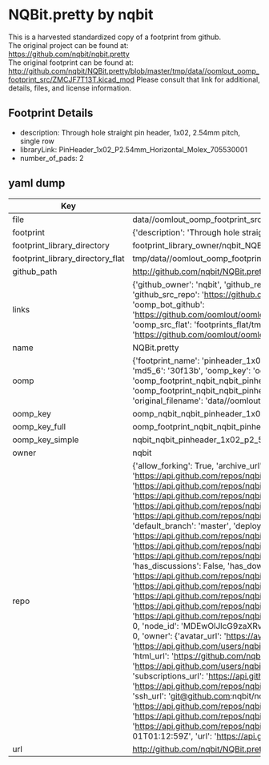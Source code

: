 # NQBit.pretty by nqbit  
This is a harvested standardized copy of a footprint from github.  
The original project can be found at:  
https://github.com/nqbit/nqbit.pretty  
The original footprint can be found at:
http://github.com/nqbit/NQBit.pretty/blob/master/tmp/data//oomlout_oomp_footprint_src/ZMCJF7T13T.kicad_mod
Please consult that link for additional, details, files, and license information.  
## Footprint Details
* description: Through hole straight pin header, 1x02, 2.54mm pitch, single row  
* libraryLink: PinHeader_1x02_P2.54mm_Horizontal_Molex_705530001  
* number_of_pads: 2  
## yaml dump  
| Key | Value |  
| --- | --- |  
| file | data//oomlout_oomp_footprint_src/NQBit.pretty/PinHeader_1x02_P2.54mm_Horizontal_Molex_705530001.kicad_mod |  
| footprint | {'description': 'Through hole straight pin header, 1x02, 2.54mm pitch, single row', 'libraryLink': 'PinHeader_1x02_P2.54mm_Horizontal_Molex_705530001', 'number_of_pads': 2} |  
| footprint_library_directory | footprint_library_owner/nqbit_NQBit.pretty |  
| footprint_library_directory_flat | tmp/data//oomlout_oomp_footprint_src/footprints_flat/nqbit_nqbit_pinheader_1x02_p2_54mm_horizontal_molex_705530001/working |  
| github_path | http://github.com/nqbit/NQBit.pretty/blob/master/tmp/data//oomlout_oomp_footprint_src/PinHeader_1x02_P2.54mm_Horizontal_Molex_705530001.kicad_mod |  
| links | {'github_owner': 'nqbit', 'github_repo_name': 'nqbit.pretty', 'github_src': 'http://github.com/nqbit/NQBit.pretty/blob/master/tmp/data//oomlout_oomp_footprint_src/ZMCJF7T13T.kicad_mod', 'github_src_repo': 'https://github.com/nqbit/nqbit.pretty', 'oomp_bot': 'tmp/data//oomlout_oomp_footprint_src/footprints/nqbit_nqbit_pinheader_1x02_p2_54mm_horizontal_molex_705530001/working', 'oomp_bot_github': 'https://github.com/oomlout/oomlout_oomp_footprint_bot/tree/main/tmp/data//oomlout_oomp_footprint_src/footprints/nqbit_nqbit_pinheader_1x02_p2_54mm_horizontal_molex_705530001/working', 'oomp_src_flat': 'footprints_flat/tmp/data//oomlout_oomp_footprint_src/footprints_flat/nqbit_nqbit_pinheader_1x02_p2_54mm_horizontal_molex_705530001/working', 'oomp_src_flat_github': 'https://github.com/oomlout/oomlout_oomp_footprint_src/tree/main/tmp/data//oomlout_oomp_footprint_src/footprints_flat/nqbit_nqbit_pinheader_1x02_p2_54mm_horizontal_molex_705530001/working'} |  
| name | NQBit.pretty |  
| oomp | {'footprint_name': 'pinheader_1x02_p2_54mm_horizontal_molex_705530001', 'library_name': 'nqbit', 'md5': '30f13b7a0aad02c3f922e26637752178', 'md5_10': '30f13b7a0a', 'md5_5': '30f13', 'md5_6': '30f13b', 'oomp_key': 'oomp_nqbit_nqbit_pinheader_1x02_p2_54mm_horizontal_molex_705530001', 'oomp_key_extra': 'oomp_footprint_nqbit_nqbit_pinheader_1x02_p2_54mm_horizontal_molex_705530001', 'oomp_key_full': 'oomp_footprint_nqbit_nqbit_pinheader_1x02_p2_54mm_horizontal_molex_705530001_30f13b', 'oomp_key_simple': 'nqbit_nqbit_pinheader_1x02_p2_54mm_horizontal_molex_705530001', 'original_filename': 'data//oomlout_oomp_footprint_src/NQBit.pretty/PinHeader_1x02_P2.54mm_Horizontal_Molex_705530001.kicad_mod', 'owner_name': 'nqbit'} |  
| oomp_key | oomp_nqbit_nqbit_pinheader_1x02_p2_54mm_horizontal_molex_705530001 |  
| oomp_key_full | oomp_footprint_nqbit_nqbit_pinheader_1x02_p2_54mm_horizontal_molex_705530001 |  
| oomp_key_simple | nqbit_nqbit_pinheader_1x02_p2_54mm_horizontal_molex_705530001 |  
| owner | nqbit |  
| repo | {'allow_forking': True, 'archive_url': 'https://api.github.com/repos/nqbit/nqbit.pretty/{archive_format}{/ref}', 'archived': False, 'assignees_url': 'https://api.github.com/repos/nqbit/nqbit.pretty/assignees{/user}', 'blobs_url': 'https://api.github.com/repos/nqbit/nqbit.pretty/git/blobs{/sha}', 'branches_url': 'https://api.github.com/repos/nqbit/nqbit.pretty/branches{/branch}', 'clone_url': 'https://github.com/nqbit/nqbit.pretty.git', 'collaborators_url': 'https://api.github.com/repos/nqbit/nqbit.pretty/collaborators{/collaborator}', 'comments_url': 'https://api.github.com/repos/nqbit/nqbit.pretty/comments{/number}', 'commits_url': 'https://api.github.com/repos/nqbit/nqbit.pretty/commits{/sha}', 'compare_url': 'https://api.github.com/repos/nqbit/nqbit.pretty/compare/{base}...{head}', 'contents_url': 'https://api.github.com/repos/nqbit/nqbit.pretty/contents/{+path}', 'contributors_url': 'https://api.github.com/repos/nqbit/nqbit.pretty/contributors', 'created_at': '2015-01-15T18:30:10Z', 'default_branch': 'master', 'deployments_url': 'https://api.github.com/repos/nqbit/nqbit.pretty/deployments', 'description': 'A personal collection of KiCAD parts.', 'disabled': False, 'downloads_url': 'https://api.github.com/repos/nqbit/nqbit.pretty/downloads', 'events_url': 'https://api.github.com/repos/nqbit/nqbit.pretty/events', 'fork': False, 'forks': 0, 'forks_count': 0, 'forks_url': 'https://api.github.com/repos/nqbit/nqbit.pretty/forks', 'full_name': 'nqbit/nqbit.pretty', 'git_commits_url': 'https://api.github.com/repos/nqbit/nqbit.pretty/git/commits{/sha}', 'git_refs_url': 'https://api.github.com/repos/nqbit/nqbit.pretty/git/refs{/sha}', 'git_tags_url': 'https://api.github.com/repos/nqbit/nqbit.pretty/git/tags{/sha}', 'git_url': 'git://github.com/nqbit/nqbit.pretty.git', 'has_discussions': False, 'has_downloads': True, 'has_issues': True, 'has_pages': False, 'has_projects': True, 'has_wiki': True, 'homepage': None, 'hooks_url': 'https://api.github.com/repos/nqbit/nqbit.pretty/hooks', 'html_url': 'https://github.com/nqbit/nqbit.pretty', 'id': 29311646, 'is_template': False, 'issue_comment_url': 'https://api.github.com/repos/nqbit/nqbit.pretty/issues/comments{/number}', 'issue_events_url': 'https://api.github.com/repos/nqbit/nqbit.pretty/issues/events{/number}', 'issues_url': 'https://api.github.com/repos/nqbit/nqbit.pretty/issues{/number}', 'keys_url': 'https://api.github.com/repos/nqbit/nqbit.pretty/keys{/key_id}', 'labels_url': 'https://api.github.com/repos/nqbit/nqbit.pretty/labels{/name}', 'language': 'Python', 'languages_url': 'https://api.github.com/repos/nqbit/nqbit.pretty/languages', 'license': None, 'merges_url': 'https://api.github.com/repos/nqbit/nqbit.pretty/merges', 'milestones_url': 'https://api.github.com/repos/nqbit/nqbit.pretty/milestones{/number}', 'mirror_url': None, 'name': 'nqbit.pretty', 'network_count': 0, 'node_id': 'MDEwOlJlcG9zaXRvcnkyOTMxMTY0Ng==', 'notifications_url': 'https://api.github.com/repos/nqbit/nqbit.pretty/notifications{?since,all,participating}', 'open_issues': 0, 'open_issues_count': 0, 'owner': {'avatar_url': 'https://avatars.githubusercontent.com/u/1446767?v=4', 'events_url': 'https://api.github.com/users/nqbit/events{/privacy}', 'followers_url': 'https://api.github.com/users/nqbit/followers', 'following_url': 'https://api.github.com/users/nqbit/following{/other_user}', 'gists_url': 'https://api.github.com/users/nqbit/gists{/gist_id}', 'gravatar_id': '', 'html_url': 'https://github.com/nqbit', 'id': 1446767, 'login': 'nqbit', 'node_id': 'MDQ6VXNlcjE0NDY3Njc=', 'organizations_url': 'https://api.github.com/users/nqbit/orgs', 'received_events_url': 'https://api.github.com/users/nqbit/received_events', 'repos_url': 'https://api.github.com/users/nqbit/repos', 'site_admin': False, 'starred_url': 'https://api.github.com/users/nqbit/starred{/owner}{/repo}', 'subscriptions_url': 'https://api.github.com/users/nqbit/subscriptions', 'type': 'User', 'url': 'https://api.github.com/users/nqbit'}, 'private': False, 'pulls_url': 'https://api.github.com/repos/nqbit/nqbit.pretty/pulls{/number}', 'pushed_at': '2023-03-22T05:09:35Z', 'releases_url': 'https://api.github.com/repos/nqbit/nqbit.pretty/releases{/id}', 'size': 1276, 'ssh_url': 'git@github.com:nqbit/nqbit.pretty.git', 'stargazers_count': 3, 'stargazers_url': 'https://api.github.com/repos/nqbit/nqbit.pretty/stargazers', 'statuses_url': 'https://api.github.com/repos/nqbit/nqbit.pretty/statuses/{sha}', 'subscribers_count': 3, 'subscribers_url': 'https://api.github.com/repos/nqbit/nqbit.pretty/subscribers', 'subscription_url': 'https://api.github.com/repos/nqbit/nqbit.pretty/subscription', 'svn_url': 'https://github.com/nqbit/nqbit.pretty', 'tags_url': 'https://api.github.com/repos/nqbit/nqbit.pretty/tags', 'teams_url': 'https://api.github.com/repos/nqbit/nqbit.pretty/teams', 'temp_clone_token': None, 'topics': [], 'trees_url': 'https://api.github.com/repos/nqbit/nqbit.pretty/git/trees{/sha}', 'updated_at': '2022-09-01T01:12:59Z', 'url': 'https://api.github.com/repos/nqbit/nqbit.pretty', 'visibility': 'public', 'watchers': 3, 'watchers_count': 3, 'web_commit_signoff_required': False} |  
| url | http://github.com/nqbit/NQBit.pretty |  


